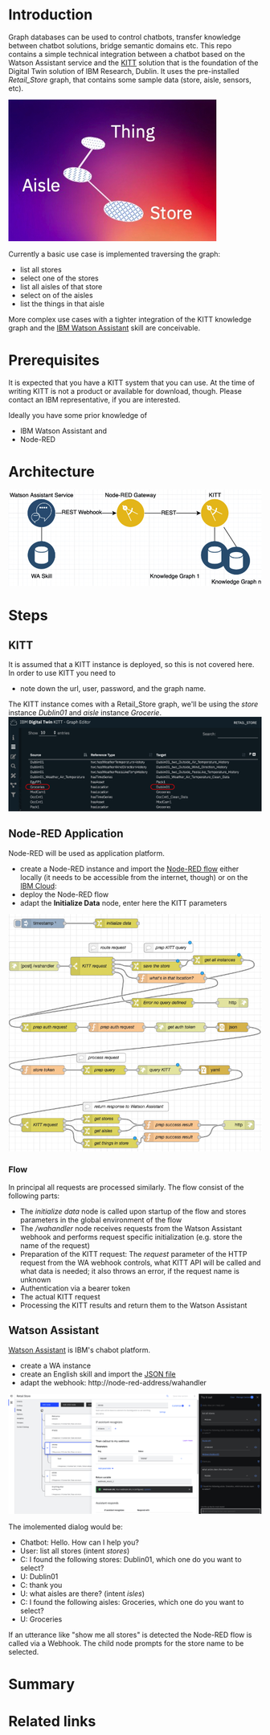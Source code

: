 # Introduction
Graph databases can be used to control chatbots, transfer knowledge between chatbot solutions, bridge semantic domains etc.
This repo contains a simple technical integration between a chatbot based on the Watson Assistant service and the [KITT](https://www.ibm.com/blogs/internet-of-things/iot-digital-twins-foster-innovation/) solution that is the foundation of the Digital Twin solution of IBM Research, Dublin. 
It uses the pre-installed *Retail_Store* graph, that contains some sample data (store, aisle, sensors, etc).

![Retail Store Graph](RetailStore.jpg)

Currently a basic use case is implemented traversing the graph:
- list all stores
- select one of the stores
- list all aisles of that store
- select on of the aisles
- list the things in that aisle

More complex use cases with a tighter integration of the KITT knowledge graph and the [IBM Watson Assistant](https://www.ibm.com/cloud/watson-assistant/) skill are conceivable.

# Prerequisites
It is expected that you have a KITT system that you can use. At the time of writing KITT is not a product or available for download, though. Please contact an IBM representative, if you are interested.

Ideally you have some prior knowledge of 
- IBM Watson Assistant and 
- Node-RED

# Architecture
![Architecture](WA-KITT-Architecture.jpg)

# Steps
## KITT
It is assumed that a KITT instance is deployed, so this is not covered here. In order to use KITT you need to
- note down the url, user, password, and the graph name.

The KITT instance comes with a Retail_Store graph, we'll be using the *store* instance *Dublin01* and *aisle* instance *Grocerie*.
![KITT](kitt.jpg)

## Node-RED Application
Node-RED will be used as application platform.
- create a Node-RED instance and import the [Node-RED flow](node-red-flow.json) either locally (it needs to be accessible from the internet, though) or on the [IBM Cloud](https://nodered.org/docs/getting-started/ibmcloud):
- deploy the Node-RED flow
- adapt the **Initialize Data** node, enter here the KITT parameters

![Node-RED flow](node-red-flow.jpg)

### Flow
In principal all requests are processed similarly. The flow consist of the following parts:

- The *initialize data* node is called upon startup of the flow and stores parameters in the global environment of the flow
- The */wahandler* node receives requests from the Watson Assistant webhook and performs request specific initialization (e.g. store the name of the request)
- Preparation of the KITT request: The *request* parameter of the HTTP request from the WA webhook controls, what KITT API will be called and what data is needed;  it also throws an error, if the request name is unknown
- Authentication via a bearer token 
- The actual KITT request
- Processing the KITT results and return them to the Watson Assistant 

## Watson Assistant
[Watson Assistant](https://www.ibm.com/cloud/watson-assistant/) is IBM's chabot platform.
- create a WA instance
- create an English skill and import the [JSON file](skill-Retail-Store.json)
- adapt the webhook: http://node-red-address/wahandler

![wa.jpg](wa.jpg)

The imolemented dialog would be:
- Chatbot: Hello. How can I help you?
- User: list all stores (intent *stores*)
- C: I found the following stores: Dublin01, which one do you want to select?
- U: Dublin01
- C: thank you
- U: what aisles are there? (intent *isles*)
- C: I found the following aisles: Groceries, which one do you want to select?
- U: Groceries

If an utterance like "show me all stores" is detected the Node-RED flow is called via a Webhook.
The child node prompts for the store name to be selected.

# Summary

# Related links
